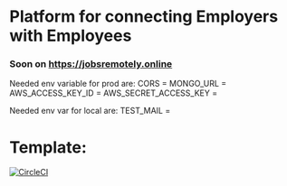 # Platform for connecting Employers with Employees

### Soon on https://jobsremotely.online

Needed env variable for prod are:
CORS = 
MONGO_URL = 
AWS_ACCESS_KEY_ID =
AWS_SECRET_ACCESS_KEY =

Needed env var for local are:
TEST_MAIL =

# Template:
[![CircleCI](https://circleci.com/gh/powerofsoul/jobsremotely.online.svg?style=svg&circle-token=1bcc866d46af2ac8b0aedc7891f62393fe96e40b)](https://circleci.com/gh/powerofsoul/jobsremotely.online)